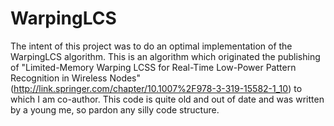 WarpingLCS
==========

The intent of this project was to do an optimal implementation of the WarpingLCS algorithm. This is an algorithm which originated the publishing of "Limited-Memory Warping LCSS for Real-Time Low-Power Pattern Recognition in Wireless Nodes" (http://link.springer.com/chapter/10.1007%2F978-3-319-15582-1_10) to which I am co-author. This code is quite old and out of date and was written by a young me, so pardon any silly code structure.

